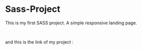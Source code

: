 # Sass-Project

This is my first SASS project. A simple responsive landing page.

<br/>

and this is the link of my project :
<br/>
<br/>
